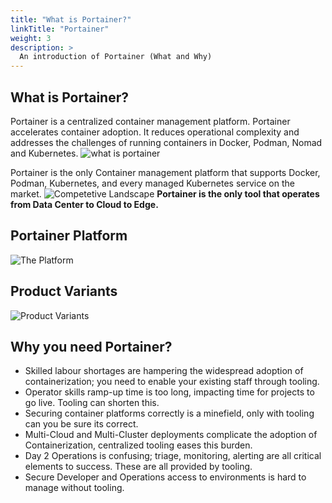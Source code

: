 ```yaml
---
title: "What is Portainer?"
linkTitle: "Portainer"
weight: 3
description: >
  An introduction of Portainer (What and Why)
---
```


## What is Portainer?
<!-- <img style="float: right;" src="/img/whatisportainer.png"> -->
Portainer is a centralized container management platform.
Portainer accelerates container adoption. It reduces operational complexity and addresses the challenges of running containers in Docker, Podman, Nomad and Kubernetes. 
![what is portainer](/img/whatisportainer.png)

Portainer is the only Container management platform that supports Docker, Podman, Kubernetes, and every managed Kubernetes service on the market.
![Competetive Landscape](/img/complandscape.png)
**Portainer is the only tool that operates from Data Center to Cloud to Edge.**

## Portainer Platform
![The Platform](/img/theplatform.png)

## Product Variants
![Product Variants](/img/portainervariants.png)

## Why you need Portainer?
+ Skilled labour shortages are hampering the widespread adoption of containerization; you need to enable your existing staff through tooling.
+ Operator skills ramp-up time is too long, impacting time for projects to go live. Tooling can shorten this.
+ Securing container platforms correctly is a minefield, only with tooling can you be sure its correct.
+ Multi-Cloud and Multi-Cluster deployments complicate the adoption of Containerization, centralized tooling eases this burden.
+ Day 2 Operations is confusing; triage, monitoring, alerting are all critical elements to success. These are all provided by tooling.
+ Secure Developer and Operations access to environments is hard to manage without tooling.


